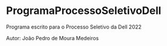 # ProgramaProcessoSeletivoDell
Programa escrito para o Processo Seletivo da Dell 2022

Autor: João Pedro de Moura Medeiros

